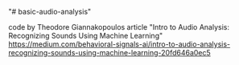 "# basic-audio-analysis" 

code by Theodore Giannakopoulos article "Intro to Audio Analysis: Recognizing Sounds Using Machine Learning"
https://medium.com/behavioral-signals-ai/intro-to-audio-analysis-recognizing-sounds-using-machine-learning-20fd646a0ec5
